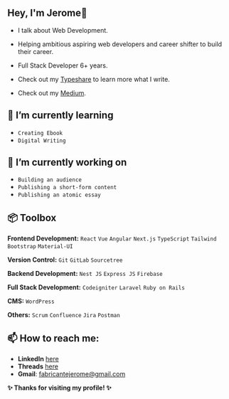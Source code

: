 ## Hey, I'm Jerome👋
 - I talk about Web Development.
 - Helping ambitious aspiring web developers and career shifter to build their career.
 - Full Stack Developer 6+ years.

 - Check out my [Typeshare](https://typeshare.co/jeromefabricante) to learn more what I write.
 - Check out my [Medium](https://medium.com/@jeromejfabricante).

## 🌱 I’m currently learning
 - `Creating Ebook`
 - `Digital Writing`


## 🔭 I’m currently working on
 - `Building an audience`
 - `Publishing a short-form content`
 - `Publishing an atomic essay`

## 📦 Toolbox

**Frontend Development:** `React` `Vue` `Angular` `Next.js` `TypeScript` `Tailwind` `Bootstrap` `Material-UI`

**Version Control:** `Git` `GitLab` `Sourcetree`

**Backend Development:** `Nest JS` `Express JS` `Firebase`

**Full Stack Development:** `Codeigniter` `Laravel` `Ruby on Rails`

**CMS:** `WordPress` 

**Others:** `Scrum` `Confluence` `Jira` `Postman`

## 📫 How to reach me:
 - **LinkedIn** [here](https://www.linkedin.com/in/jerome-fabricante-%F0%9F%9A%A2-a55a9a137/)
 - **Threads** [here](https://www.threads.net/@jeromejfabricante)
 - **Gmail**: fabricantejerome@gmail.com

**✨ Thanks for visiting my profile! ✨**
<!--
**fabricantejerome/fabricantejerome** is a ✨ _special_ ✨ repository because its `README.md` (this file) appears on your GitHub profile.

Here are some ideas to get you started:

- 🔭 I’m currently working on ...
- 🌱 I’m currently learning ...
- 👯 I’m looking to collaborate on ...
- 🤔 I’m looking for help with ...
- 💬 Ask me about ...
- 📫 How to reach me: ...
- 😄 Pronouns: ...
- ⚡ Fun fact: ...
-->
